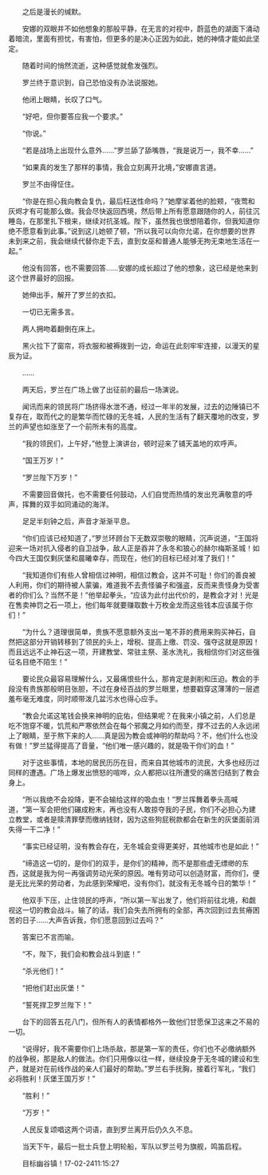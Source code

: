 　　之后是漫长的缄默。

　　安娜的双眼并不如他想象的那般平静，在无言的对视中，蔚蓝色的湖面下涌动着暗流，里面有担忧，有害怕，但更多的是决心正因为如此，她的神情才能如此坚定。

　　随着时间的悄然流逝，这种感觉就愈发强烈。

　　罗兰终于意识到，自己恐怕没有办法说服她。

　　他闭上眼睛，长叹了口气。

　　“好吧，但你要答应我一个要求。”

　　“你说。”

　　“若是战场上出现什么意外……”罗兰舔了舔嘴唇，“我是说万一，我不幸……”

　　“如果真的发生了那样的事情，我会立刻离开北境，”安娜直言道。

　　罗兰不由得怔住。

　　“你是在担心我向教会复仇，最后枉送性命吗？”她摩挲着他的脸颊，“夜莺和灰烬才有可能那么做。我会尽快返回西境，然后带上所有愿意跟随你的人，前往沉睡岛，在那里扎下根来，继续对抗圣城。陛下，虽然我也很想陪着你，但我知道你绝不愿意看到此事。”说到这儿她顿了顿，“所以我可以向你允诺，在你想要的世界未到来之前，我会继续代替你走下去，直到女巫和普通人能够无拘无束地生活在一起。”

　　他没有回答，也不需要回答……安娜的成长超过了他的想象，这已经是他来到这个世界最好的回报。

　　她伸出手，解开了罗兰的衣扣。

　　一切已无需多言。

　　两人拥吻着翻倒在床上。

　　黑火拉下了窗帘，将衣服和被褥拨到一边，命运在此刻牢牢连接，以漫天的星辰为证。

　　……

　　两天后，罗兰在广场上做了出征前的最后一场演说。

　　闻讯而来的领民将广场挤得水泄不通，经过一年半的发展，过去的边陲镇已不复存在，取而代之的是繁华而忙碌的无冬城，人民的生活有了翻天覆地的改变，罗兰的声望也如涨至了一个前所未有的高度。

　　“我的领民们，上午好，”他登上演讲台，顿时迎来了铺天盖地的欢呼声。

　　“国王万岁！”

　　“罗兰陛下万岁！”

　　不需要回音做托，也不需要任何鼓动，人们自觉而热情的发出充满敬意的呼声，挥舞的双手如同涌动的海洋。

　　足足半刻钟之后，声音才渐渐平息。

　　“你们应该已经知道了，”罗兰环顾台下无数双崇敬的眼睛，沉声说道，“王国将迎来一场对抗入侵者的自卫战争，敌人正是吞并了永冬和狼心的赫尔梅斯圣城！如今四大王国仅剩灰堡和晨曦幸存，而现在，他们的目标已经对准了我们！”

　　“我知道你们有些人曾相信过神明，相信过教会，这并不可耻！你们的善良被人利用，你们的期待被人蒙骗，难道我不去责怪骗子和强盗，反而来责怪身为受害者的你们么？当然不是！”他举起拳头，“应该为此付出代价的，是教会才对！光是在售卖神罚之石一项上，他们每年就要赚取数十万枚金龙而这些钱本应该属于你们！”

　　“为什么？道理很简单，贵族不愿意额外支出一笔不菲的费用来购买神石，自然把这部分开销转移到了领民的头上，增税、提高上缴、罚没、强夺这就是原因！而且远远不止神石这一项，开建教堂、常驻主祭、圣水洗礼，我相信你们对这些强征名目绝不陌生！”

　　要论民众最容易理解什么，又最痛恨些什么，那肯定是剥削和压迫。教会的手段没有贵族那般明目张胆，不过在身经百战的罗兰眼里，想要戳穿这薄薄的一层遮羞布毫无难度，同时顺带泼几盆污水也得心应手。

　　“教会允诺这笔钱会换来神明的庇佑，但结果呢？在我来小镇之前，人们总是吃不饱穿不暖，饥荒和严寒依然会在每个邪魔之月如约而至，撑不过去的人永远闭上了眼睛，至于熬下来的人……真是因为教会或神明的帮助吗？不，他们什么也没有做！”罗兰猛得提高了音量，“他们唯一感兴趣的，就是吸干你们的血！”

　　对于这些事情，本地的居民历历在目，而来自其他城市的流民，大多也经历过同样的遭遇。广场上爆发出愤怒的喧哗，众人都把以往所遭受的痛苦归结到了教会身上。

　　“所以我绝不会投降，更不会输给这样的吸血虫！”罗兰挥舞着拳头高喊道，“第一军会把他们碾成粉末，再也没有人敢掠夺我的子民，你们不必担心为建立教堂，或者是赎清罪孽而缴纳钱财，因为这些狗屁税款都会在新生的灰堡面前消失得一干二净！”

　　“事实已经证明，没有教会存在，无冬城会变得更美好，其他城市也是如此！”

　　“缔造这一切的，是你们的双手，是你们的精神，而不是那些虚无缥缈的东西，这就是我为何一再强调劳动光荣的原因。唯有劳动可以创造财富，而你们，便是无比光荣的劳动者，为此感到荣耀吧，没有你们，就没有无冬城今日的繁华！”

　　他双手下压，止住领民的呼声，“所以第一军出发了，他们将前往北境，和觑视这一切的教会战斗。输了的话，我们会失去所拥有的全部，再次回到过去贫瘠困苦的日子……大声告诉我，你们愿意回到过去吗？”

　　答案已不言而喻。

　　“不，陛下，我们会和教会战斗到底！”

　　“杀光他们！”

　　“把他们赶出灰堡！”

　　“誓死捍卫罗兰陛下！”

　　台下的回答五花八门，但所有人的表情都格外一致他们甘愿保卫这来之不易的一切。

　　“说得好，我不需要你们上场杀敌，那是第一军的责任，你们也不必缴纳额外的战争税，那是敌人的做法。你们只用像以往一样，继续投身于无冬城的建设和生产，就是对在前线作战的亲人们最好的帮助。”罗兰右手抚胸，接着行军礼，“我们必将胜利！灰堡王国万岁！”

　　“胜利！”

　　“万岁！”

　　人民反复颂唱这两个词语，直到罗兰离开后仍久久不息。

　　当天下午，最后一批士兵登上明轮船，军队以罗兰号为旗舰，鸣笛启程。

　　目标幽谷镇！17-02-2411:15:27
